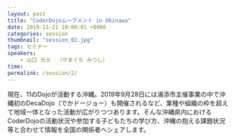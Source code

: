 ```yaml
---
layout: post
title: "CoderDojoムーブメント in Okinawa"
date: 2019-11-21 10:00:01 +0900
categories: session
thumbnail: "session_02.jpg"
tags: セミナー
speakers:
    - 山口 光士  （やまぐち みつし）
time:
permalink: /session/2/
---
```


現在、11のDojoが活動する沖縄。2019年9月28日には浦添市主催事業の中で沖縄初のDecaDojo（でかドージョー）も開催されるなど、業種や組織の枠を超えて地域一体となった活動が広がりつつあります。そんな沖縄県内におけるCoderDojoの活動状況や参加する子どもたちの学び方、沖縄の抱える課題状況等と合わせて情報を全国の関係者へシェアします。
